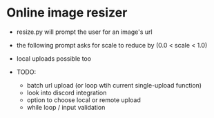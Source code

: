 # Online image resizer

- resize.py will prompt the user for an image's url 
- the following prompt asks for scale to reduce by (0.0 < scale < 1.0)
- local uploads possible too


- TODO: 
  - batch url upload (or loop wtih current single-upload function)
  - look into discord integration
  - option to choose local or remote upload
  - while loop / input validation
